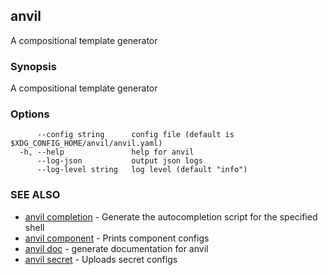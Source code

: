 ## anvil

A compositional template generator

### Synopsis

A compositional template generator

### Options

```
      --config string      config file (default is $XDG_CONFIG_HOME/anvil/anvil.yaml)
  -h, --help               help for anvil
      --log-json           output json logs
      --log-level string   log level (default "info")
```

### SEE ALSO

* [anvil completion](anvil_completion.md)	 - Generate the autocompletion script for the specified shell
* [anvil component](anvil_component.md)	 - Prints component configs
* [anvil doc](anvil_doc.md)	 - generate documentation for anvil
* [anvil secret](anvil_secret.md)	 - Uploads secret configs

